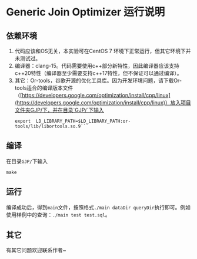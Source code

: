 # Generic Join Optimizer 运行说明

## 依赖环境

1. 代码应该和OS无关，本实验可在CentOS 7 环境下正常运行，但其它环境下并未测试过。
2. 编译器：clang-15。代码需要使用c++部分新特性，因此编译器应该支持c++20特性（编译器至少需要支持c++17特性，但不保证可以通过编译）。
3. 其它：Or-tools，谷歌开源的优化工具库。因为开发环境问题，请下载Or-tools适合的编译版本文件（[https://developers.google.com/optimization/install/cpp/linux](https://developers.google.com/optimization/install/cpp/linux)）放入项目文件夹GJP/下，并在目录`GJP/`下输入
   ```
   export  LD_LIBRARY_PATH=$LD_LIBRARY_PATH:or-tools/lib/libortools.so.9```
   ```

## 编译

在目录`GJP/`下输入

```
make
```

## 运行

编译成功后，得到`main`文件，按照格式`./main dataDir queryDir`执行即可。例如使用样例中的查询：`./main test test.sql`。

## 其它

有其它问题欢迎联系作者~
